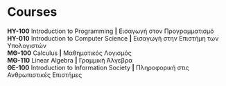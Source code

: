 # Courses
**HY-100** Introduction to Programming         **|** Εισαγωγή στον Προγραμματισμό <br />
**HY-010** Introduction to Computer Science    **|** Εισαγωγή στην Επιστήμη των Υπολογιστών <br />
**ΜΘ-100** Calculus                            **|** Μαθηματικός Λογισμός <br />
**ΜΘ-110** Linear Algebra                      **|** Γραμμική Άλγεβρα <br />
**ΘΕ-100** Introduction to Information Society **|** Πληροφορική στις Ανθρωπιστικές Επιστήμες <br />

